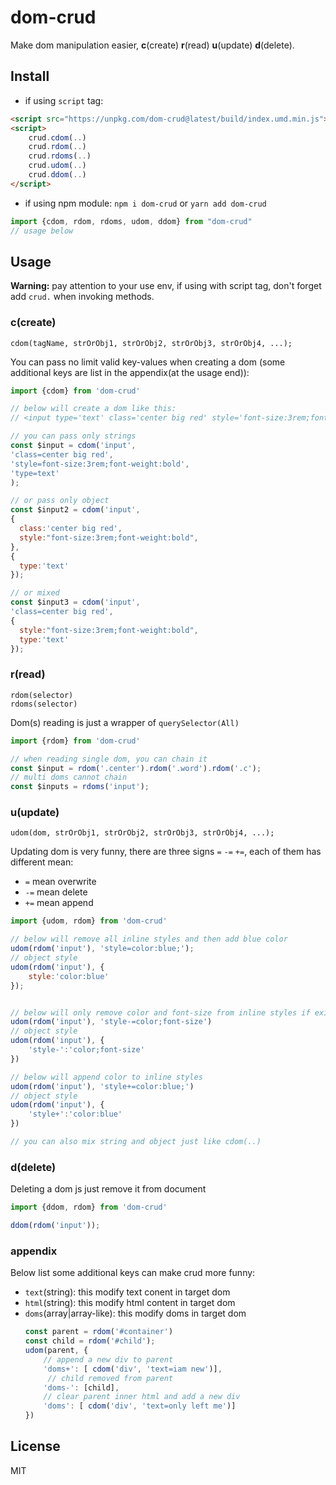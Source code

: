 <h1>dom-crud</h1>

Make dom manipulation easier, **c**(create) **r**(read) **u**(update) **d**(delete).

## Install
- if using `script` tag:
```html
<script src="https://unpkg.com/dom-crud@latest/build/index.umd.min.js"></script>
<script>
    crud.cdom(..)
    crud.rdom(..)
    crud.rdoms(..)
    crud.udom(..)
    crud.ddom(..)
</script>
```
- if using npm module: `npm i dom-crud` or `yarn add dom-crud`
```js
import {cdom, rdom, rdoms, udom, ddom} from "dom-crud"
// usage below
```

## Usage
**Warning:**  pay attention to your use env, if using with script tag, don't forget add `crud.` when invoking methods. 
### c(create)
`cdom(tagName, strOrObj1, strOrObj2, strOrObj3, strOrObj4, ...);`

You can pass no limit valid key-values when creating a dom (some additional keys are list in the appendix(at the usage end)):
```js
import {cdom} from 'dom-crud'

// below will create a dom like this:
// <input type='text' class='center big red' style='font-size:3rem;font-weight:bold'/>

// you can pass only strings
const $input = cdom('input', 
'class=center big red', 
'style=font-size:3rem;font-weight:bold', 
'type=text'
);

// or pass only object
const $input2 = cdom('input', 
{
  class:'center big red',
  style:"font-size:3rem;font-weight:bold",
}, 
{
  type:'text'
});

// or mixed
const $input3 = cdom('input', 
'class=center big red',
{
  style:"font-size:3rem;font-weight:bold",
  type:'text'
});
```

### r(read)
`rdom(selector)`  
`rdoms(selector)` 

Dom(s) reading is just a wrapper of `querySelector(All)`
```js
import {rdom} from 'dom-crud'

// when reading single dom, you can chain it
const $input = rdom('.center').rdom('.word').rdom('.c'); 
// multi doms cannot chain
const $inputs = rdoms('input'); 
```
### u(update)
`udom(dom, strOrObj1, strOrObj2, strOrObj3, strOrObj4, ...);`

Updating dom is very funny, there are three signs `=` `-=` `+=`, each of them has different mean:
- `=` mean overwrite
- `-=` mean delete
- `+=` mean append
```js
import {udom, rdom} from 'dom-crud'

// below will remove all inline styles and then add blue color
udom(rdom('input'), 'style=color:blue;');
// object style
udom(rdom('input'), {
    style:'color:blue'
});


// below will only remove color and font-size from inline styles if exists
udom(rdom('input'), 'style-=color;font-size')
// object style
udom(rdom('input'), {
    'style-':'color;font-size'
})

// below will append color to inline styles
udom(rdom('input'), 'style+=color:blue;')
// object style
udom(rdom('input'), {
    'style+':'color:blue'
})

// you can also mix string and object just like cdom(..)
```

### d(delete)
Deleting a dom js just remove it from document
```js
import {ddom, rdom} from 'dom-crud'

ddom(rdom('input')); 
```

### appendix
Below list some additional keys can make crud more funny:
- `text`(string): this modify text conent in target dom
- `html`(string): this modify html content in target dom
- `doms`(array|array-like): this modify doms in target dom
    ```js
    const parent = rdom('#container')
    const child = rdom('#child');
    udom(parent, {
        // append a new div to parent
        'doms+': [ cdom('div', 'text=iam new')],
         // child removed from parent
        'doms-': [child],
        // clear parent inner html and add a new div
        'doms': [ cdom('div', 'text=only left me')]
    })
    ```

## License
MIT